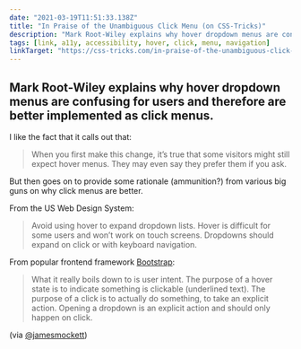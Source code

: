 ```yaml
---
date: "2021-03-19T11:51:33.138Z"
title: "In Praise of the Unambiguous Click Menu (on CSS-Tricks)"
description: "Mark Root-Wiley explains why hover dropdown menus are confusing for users and therefore are better implemented as click menus"
tags: [link, a11y, accessibility, hover, click, menu, navigation]
linkTarget: "https://css-tricks.com/in-praise-of-the-unambiguous-click-menu/"
---
```

Mark Root-Wiley explains why hover dropdown menus are confusing for users and therefore are better implemented as click menus.
---

I like the fact that it calls out that:

> When you first make this change, it’s true that some visitors might still expect hover menus. They may even say they prefer them if you ask.

But then goes on to provide some rationale (ammunition?) from various big guns on why click menus are better.

From the US Web Design System:

> Avoid using hover to expand dropdown lists. Hover is difficult for some users and won’t work on touch screens. Dropdowns should expand on click or with keyboard navigation.

From popular frontend framework [Bootstrap](https://getbootstrap.com/docs/3.4/):

> What it really boils down to is user intent. The purpose of a hover state is to indicate something is clickable (underlined text). The purpose of a click is to actually do something, to take an explicit action. Opening a dropdown is an explicit action and should only happen on click.

(via [@jamesmockett](https://twitter.com/jamesmockett))
